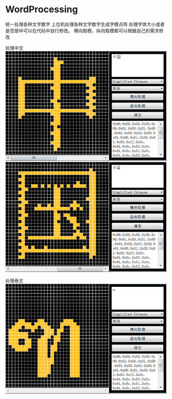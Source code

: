 # WordProcessing
统一处理各种文字数字
上位机处理各种文字数字生成字模点阵
处理字体大小或者是否居中可以在代码中自行修改。
横向取模、纵向取模都可以根据自己的需求修改

处理中文
![Image text](https://raw.githubusercontent.com/nengm/WordProcessing/master/screenshots/1.png)
![Image text](https://raw.githubusercontent.com/nengm/WordProcessing/master/screenshots/2.png)

处理泰文
![Image text](https://raw.githubusercontent.com/nengm/WordProcessing/master/screenshots/3.png)


